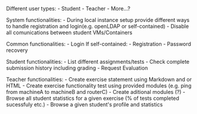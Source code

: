 Different user types:
    - Student
    - Teacher
    - More...?

System functionalities:
    - During local instance setup provide different ways to handle registration and login(e.g. openLDAP or self-contained)
    - Disable all comunications between student VMs/Containers

Common functionalities:
    - Login
    If self-contained:
        - Registration
        - Password recovery

Student functionalities:
    - List different assignments/tests
    - Check complete submission history including grading
    - Request Evaluation

Teacher functionalities:
    - Create exercise statement using Markdown and or HTML
    - Create exercise functionality test using provided modules (e.g. ping from machineA to machineB and routerC)
    - Create aditional modules (?)
    - Browse all student statistics for a given exercise (% of tests completed sucessfuly etc.)
    - Browse a given student's profile and statistics